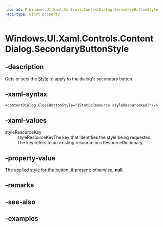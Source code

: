 ```yaml
---
-api-id: P:Windows.UI.Xaml.Controls.ContentDialog.SecondaryButtonStyle
-api-type: winrt property
---
```


<!-- Property syntax.
public Style SecondaryButtonStyle { get;  set; }
-->

# Windows.UI.Xaml.Controls.ContentDialog.SecondaryButtonStyle

## -description
Gets or sets the [Style](./../windows.ui.xaml/style.md) to apply to the dialog's secondary button. 



## -xaml-syntax
```xaml
<contentDialog CloseButtonStyle="{StaticResource styleResourceKey}"//>
```

## -xaml-values
<dl><dt>styleResourceKey</dt><dd>styleResourceKeyThe key that identifies the style being requested. The key refers to an existing resource in a ResourceDictionary.</dd>
</dl>

## -property-value
The applied style for the button, if present; otherwise, **null**. 

## -remarks

## -see-also

## -examples

